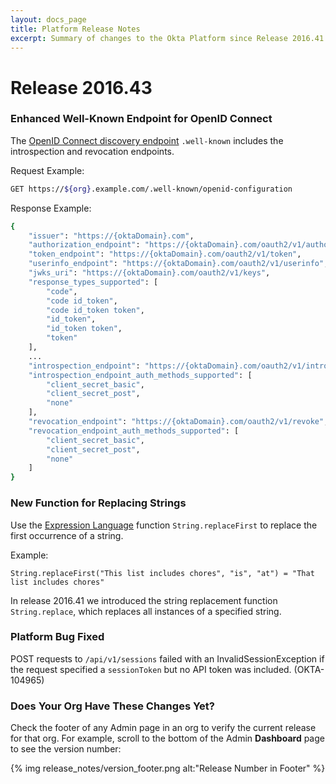 ```yaml
---
layout: docs_page
title: Platform Release Notes
excerpt: Summary of changes to the Okta Platform since Release 2016.41
---
```


# Release 2016.43

<!-- ### Feature Enhancement: New Version of Okta Sign-In Widget

The new version of Okta Sign-In Widget, 1.8.0, is available:

* Localized security questions
* Added Microsoft as a Social Provider
* Added an option to provide your own dependencies

Learn about these and other improvements in [the GitHub repository](https://github.com/okta/okta-signin-widget/releases/tag/okta-signin-widget-1.8.0).
-->

### Enhanced Well-Known Endpoint for OpenID Connect

The [OpenID Connect discovery endpoint](/docs/api/resources/oidc.html#openid-connect-discovery-document) `.well-known` includes the introspection and revocation endpoints.

Request Example:

~~~sh
GET https://${org}.example.com/.well-known/openid-configuration
~~~

Response Example:

~~~sh
{
    "issuer": "https://{oktaDomain}.com",
    "authorization_endpoint": "https://{oktaDomain}.com/oauth2/v1/authorize",
    "token_endpoint": "https://{oktaDomain}.com/oauth2/v1/token",
    "userinfo_endpoint": "https://{oktaDomain}.com/oauth2/v1/userinfo",
    "jwks_uri": "https://{oktaDomain}.com/oauth2/v1/keys",
    "response_types_supported": [
        "code",
        "code id_token",
        "code id_token token",
        "id_token",
        "id_token token",
        "token"
    ],
    ...
    "introspection_endpoint": "https://{oktaDomain}.com/oauth2/v1/introspect",
    "introspection_endpoint_auth_methods_supported": [
        "client_secret_basic",
        "client_secret_post",
        "none"
    ],
    "revocation_endpoint": "https://{oktaDomain}.com/oauth2/v1/revoke",
    "revocation_endpoint_auth_methods_supported": [
        "client_secret_basic",
        "client_secret_post",
        "none"
    ]
}
~~~

### New Function for Replacing Strings

Use the [Expression Language](/reference/okta_expression_language/index.html) function `String.replaceFirst` to replace the first occurrence of a string.

Example:

`String.replaceFirst("This list includes chores", "is", "at") = "That list includes chores"`

In release 2016.41 we introduced the string replacement function `String.replace`, which replaces all instances of a specified string.

### Platform Bug Fixed

POST requests to `/api/v1/sessions` failed with an InvalidSessionException if the request specified a
`sessionToken` but no API token was included. (OKTA-104965)

### Does Your Org Have These Changes Yet?

Check the footer of any Admin page in an org to verify the current release for that org. For example,
scroll to the bottom of the Admin <b>Dashboard</b> page to see the version number:

{% img release_notes/version_footer.png alt:"Release Number in Footer" %}
